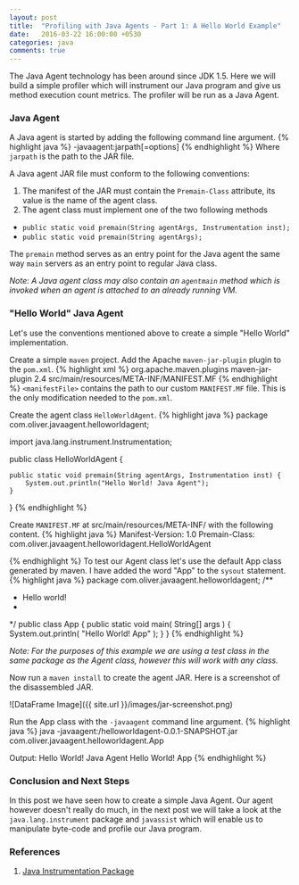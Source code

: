```yaml
---
layout: post
title:  "Profiling with Java Agents - Part 1: A Hello World Example"
date:   2016-03-22 16:00:00 +0530
categories: java
comments: true
---
```

The Java Agent technology has been around since JDK 1.5. Here we will build a simple profiler which will instrument our Java program and give us method execution count metrics. The profiler will be run as a Java Agent.

### Java Agent
A Java agent is started by adding the following command line argument.
{% highlight java %}
-javaagent:jarpath[=options]
{% endhighlight %}
Where `jarpath` is the path to the JAR file.

A Java agent JAR file must conform to the following conventions:

1. The manifest of the JAR must contain the `Premain-Class` attribute, its value is the name of the agent class.
2. The agent class must implement one of the two following methods
- `public static void premain(String agentArgs, Instrumentation inst);`
- `public static void premain(String agentArgs);`

The `premain` method serves as an entry point for the Java agent the same way `main` servers as an entry point to regular Java class.

_Note: A Java agent class may also contain an `agentmain` method which is invoked when an agent is attached to an already running VM._

### "Hello World" Java Agent
Let's use the conventions mentioned above to create a simple "Hello World" implementation.

Create a simple `maven` project. Add the  Apache `maven-jar-plugin` plugin to the `pom.xml`.
{% highlight xml %}
<build>
  <plugins>
    <plugin>
	 <groupId>org.apache.maven.plugins</groupId>
	 <artifactId>maven-jar-plugin</artifactId>
	 <version>2.4</version>
	 <configuration>
	   <archive>
	     <manifestFile>src/main/resources/META-INF/MANIFEST.MF</manifestFile>
	   </archive>
	 </configuration>
   </plugin>
 </plugins>
</build>
{% endhighlight %}
`<manifestFile>` contains the path to our custom `MANIFEST.MF` file. This is the only modification needed to the `pom.xml`.

Create the agent class `HelloWorldAgent`.
{% highlight java %}
package com.oliver.javaagent.helloworldagent;

import java.lang.instrument.Instrumentation;

public class HelloWorldAgent {

	public static void premain(String agentArgs, Instrumentation inst) {
		System.out.println("Hello World! Java Agent");
	}
	
}
{% endhighlight %}

Create `MANIFEST.MF` at src/main/resources/META-INF/ with the following content.
{% highlight java %}
Manifest-Version: 1.0
Premain-Class: com.oliver.javaagent.helloworldagent.HelloWorldAgent

{% endhighlight %}
To test our Agent class let's use the default App class generated by maven. I have added the word "App" to the `sysout` statement. 
{% highlight java %}
package com.oliver.javaagent.helloworldagent;
/**
 * Hello world!
 *
 */
public class App 
{
    public static void main( String[] args )
    {
        System.out.println( "Hello World! App" );
    }
}
{% endhighlight %}

_Note: For the purposes of this example we are using a test class in the same package as the Agent class, however this will work with any class._

Now run a `maven install` to create the agent JAR. Here is a screenshot of the disassembled JAR.

![DataFrame Image]({{ site.url }}/images/jar-screenshot.png)

Run the App class with the `-javaagent` command line argument.
{% highlight java %}
java -javaagent:<path-to-jar-file>/helloworldagent-0.0.1-SNAPSHOT.jar com.oliver.javaagent.helloworldagent.App

Output:
Hello World! Java Agent
Hello World! App
{% endhighlight %}

### Conclusion and Next Steps
In this post we have seen how to create a simple Java Agent. Our agent however doesn't really do much, in the next post we will take a look at the `java.lang.instrument` package and `javassist` which will enable us to manipulate byte-code and profile our Java program.


### References
1. [Java Instrumentation Package][java-instrumentation]

[java-instrumentation]:https://docs.oracle.com/javase/7/docs/api/java/lang/instrument/package-summary.html